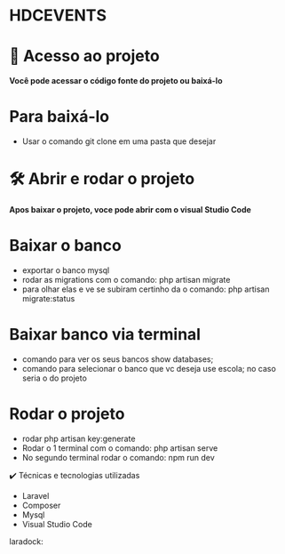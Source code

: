 # HDCEVENTS

# 📁 Acesso ao projeto

**Você pode acessar o código fonte do projeto ou baixá-lo**

# Para baixá-lo 
* Usar o comando git clone em uma pasta que desejar 


# 🛠️ Abrir e rodar o projeto

**Apos baixar o projeto, voce pode abrir com o visual Studio Code**

# Baixar o banco
* exportar o banco mysql 
* rodar as migrations com o comando: php artisan migrate
* para olhar elas e ve se subiram certinho da o comando: php artisan migrate:status

# Baixar banco via terminal
* comando para ver os seus bancos show databases;
* comando para selecionar o banco que vc deseja use escola; no caso seria o do projeto

# Rodar o projeto
* rodar php artisan key:generate
* Rodar o 1 terminal com o comando: php artisan serve
* No segundo terminal rodar o comando: npm run dev


✔️ Técnicas e tecnologias utilizadas
* Laravel
* Composer
* Mysql
* Visual Studio Code

laradock:
